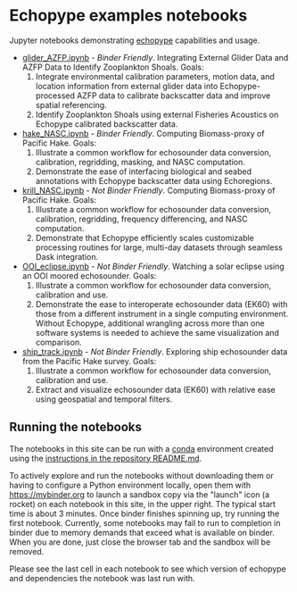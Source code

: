 # Echopype examples notebooks

Jupyter notebooks demonstrating [echopype](https://echopype.readthedocs.io) capabilities and usage.


- [glider_AZFP.ipynb](glider_AZFP.ipynb) - *Binder Friendly*. Integrating External Glider Data and AZFP Data to Identify Zooplankton Shoals. Goals:
    1. Integrate environmental calibration parameters, motion data, and location information from external glider data into Echopype-processed AZFP data to calibrate backscatter data and improve spatial referencing.
    2. Identify Zooplankton Shoals using external Fisheries Acoustics on Echopype calibrated backscatter data.
- [hake_NASC.ipynb](hake_NASC.ipynb) - *Binder Friendly*. Computing Biomass-proxy of Pacific Hake. Goals:
    1. Illustrate a common workflow for echosounder data conversion, calibration, regridding, masking, and NASC computation.
    2. Demonstrate the ease of interfacing biological and seabed annotations with Echopype backscatter data using Echoregions.
- [krill_NASC.ipynb](krill_NASC.ipynb) - *Not Binder Friendly*. Computing Biomass-proxy of Pacific Hake. Goals:
    1. Illustrate a common workflow for echosounder data conversion, calibration, regridding, frequency differencing, and NASC computation.
    2. Demonstrate that Echopype efficiently scales customizable processing routines for large, multi-day datasets through seamless Dask integration.
- [OOI_eclipse.ipynb](OOI_eclipse.ipynb) - *Not Binder Friendly*. Watching a solar eclipse using an OOI moored echosounder. Goals:
    1. Illustrate a common workflow for echosounder data conversion, calibration and use.
    2. Demonstrate the ease to interoperate echosounder data (EK60) with those from a different instrument in a single computing environment. Without Echopype, additional wrangling across more than one software systems is needed to achieve the same visualization and comparison.
- [ship_track.ipynb](ship_track.ipynb) - *Not Binder Friendly*. Exploring ship echosounder data from the Pacific Hake survey. Goals:
    1. Illustrate a common workflow for echosounder data conversion, calibration and use.
    2. Extract and visualize echosounder data (EK60) with relative ease using geospatial and temporal filters. 


## Running the notebooks

The notebooks in this site can be run with a [conda](https://docs.conda.io) environment created using the [instructions in the repository README.md](https://github.com/OSOceanAcoustics/echopype-examples#run-the-notebooks-locally-on-your-machine).

To actively explore and run the notebooks without downloading them or having to configure a Python environment locally, open them with https://mybinder.org to launch a sandbox copy via the "launch" icon (a rocket) on each notebook in this site, in the upper right. The typical start time is about 3 minutes. Once binder finishes spinning up, try running the first notebook. Currently, some notebooks may fail to run to completion in binder due to memory demands that exceed what is available on binder. When you are done, just close the browser tab and the sandbox will be removed.

Please see the last cell in each notebook to see which version of echopype and dependencies the notebook was last run with.
